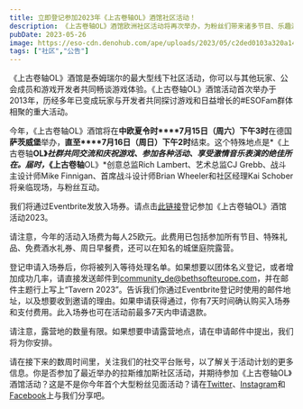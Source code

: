```yaml
---
title: 立即登记参加2023年《上古卷轴OL》酒馆社区活动！
description: 《上古卷轴OL》酒馆欧洲社区活动将再次举办，为粉丝们带来诸多节目、乐趣满满。该活动将于2023年7月在德国科隆附近的萨茨威堡举办，现在就登记吧！
pubDate: 2023-05-26
image: https://eso-cdn.denohub.com/ape/uploads/2023/05/c2ded0103a320a14e62c0b3c731bbf87.jpg
tags: ["社区","公告"]
---
```


《上古卷轴OL》酒馆是泰姆瑞尔的最大型线下社区活动，你可以与其他玩家、公会成员和游戏开发者共同畅谈游戏体验。《上古卷轴OL》酒馆活动首次举办于2013年，历经多年已变成玩家与开发者共同探讨游戏和日益增长的#ESOFam群体相聚的重大活动。

今年，《上古卷轴OL》酒馆将在**中欧夏令时****7月15日（周六）下午3时**在德国**萨茨威堡**举办，**直至****7月16日（周日）下午2时**结束。这个特殊地点是*《上古卷轴**OL》_社群共同交流和庆祝游戏、参加各种活动、享受激情音乐表演的绝佳所在。届时，_《上古卷轴**OL》*创意总监Rich
Lambert、艺术总监CJ Grebb、战斗主设计师Mike Finnigan、首席战斗设计师Brian Wheeler和社区经理Kai
Schober将亲临现场，与粉丝互动。

我们将通过Eventbrite发放入场券。请点击[此链接](https://www.eventbrite.de/e/eso-taverne-2023-tickets-637198406587)登记参加《上古卷轴OL》酒馆活动2023。

请注意，今年的活动入场费为每人25欧元。此费用已包括参加所有节目、特殊礼品、免费酒水礼券、周日早餐费，还可以在知名的城堡庭院露营。

登记申请入场券后，你将被列入等待处理名单。如果想要以团体名义登记，或者增加成功几率，请直接发送邮件到[community\_de@bethsofteurope.com](../../../../%E6%94%B6%E4%BB%B6%E4%BA%BA%EF%BC%9Acommunity_de@bethsofteurope.com)，并在邮件主题行上写上“Tavern
2023”。告诉我们你通过Eventbrite登记时使用的邮件地址，以及想要收到邀请的理由。如果申请获得通过，你有7天时间确认购买入场券和支付费用。此入场券也可在活动前最多7天内申请退款。

请注意，露营地的数量有限。如果想要申请露营地点，请在申请邮件中提出，我们将为你安排。

请在接下来的数周时间里，关注我们的社交平台账号，以了解关于活动计划的更多信息。你是否参加了最近举办的拉斯维加斯社区活动，并期待参加《上古卷轴OL》酒馆活动？这是不是你今年首个大型粉丝见面活动？请在[Twitter](https://twitter.com/TESOnline)、[Instagram](https://www.instagram.com/elderscrollsonline/)和[Facebook](https://www.facebook.com/elderscrollsonline)上与我们分享吧。
